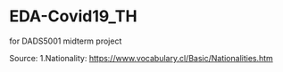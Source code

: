 # EDA-Covid19_TH
for DADS5001 midterm project

Source:
1.Nationality: https://www.vocabulary.cl/Basic/Nationalities.htm
